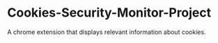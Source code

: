 # Cookies-Security-Monitor-Project
A chrome extension that displays relevant information about cookies.
